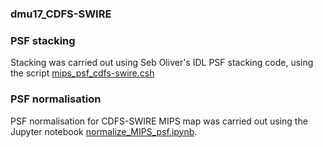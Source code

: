 ### dmu17_CDFS-SWIRE

### PSF stacking
Stacking was carried out using Seb Oliver's IDL PSF stacking code, using the script [mips_psf_cdfs-swire.csh](mips_psf_cdfs-swire.csh)


### PSF normalisation
PSF normalisation for CDFS-SWIRE MIPS map was carried out using the Jupyter notebook 
[normalize_MIPS_psf.ipynb](./normalize_MIPS_psf.ipynb).